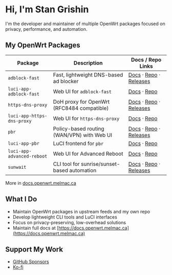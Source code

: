 # Hi, I'm Stan Grishin

I'm the developer and maintainer of multiple OpenWrt packages focused on privacy, performance, and automation.

## My OpenWrt Packages

| Package                    | Description                                  | Docs / Repo Links                                                                                                                                                             |
| -------------------------- | -------------------------------------------- | ----------------------------------------------------------------------------------------------------------------------------------------------------------------------------- |
| `adblock-fast`             | Fast, lightweight DNS-based ad blocker       | [Docs](https://docs.openwrt.melmac.ca/adblock-fast) · [Repo](https://github.com/stangri/adblock-fast) · [Releases](https://github.com/stangri/adblock-fast/releases)          |
| `luci-app-adblock-fast`    | Web UI for `adblock-fast`                    | [Docs](https://docs.openwrt.melmac.ca/adblock-fast) · [Repo](https://github.com/stangri/luci-app-adblock-fast)                                                                |
| `https-dns-proxy`          | DoH proxy for OpenWrt (RFC8484 compatible)   | [Docs](https://docs.openwrt.melmac.ca/https-dns-proxy) · [Repo](https://github.com/stangri/https-dns-proxy) · [Releases](https://github.com/stangri/https-dns-proxy/releases) |
| `luci-app-https-dns-proxy` | Web UI for `https-dns-proxy`                 | [Docs](https://docs.openwrt.melmac.ca/https-dns-proxy) · [Repo](https://github.com/stangri/luci-app-https-dns-proxy)                                                          |
| `pbr`                      | Policy-based routing (WAN/VPN) with Web UI   | [Docs](https://docs.openwrt.melmac.ca/pbr) · [Repo](https://github.com/stangri/pbr) · [Releases](https://github.com/stangri/pbr/releases)                                     |
| `luci-app-pbr`             | LuCI frontend for `pbr`                      | [Docs](https://docs.openwrt.melmac.ca/pbr) · [Repo](https://github.com/stangri/luci-app-pbr)                                                                                  |
| `luci-app-advanced-reboot` | Web UI for Advanced Reboot                   | [Docs](https://docs.openwrt.melmac.ca/luci-app-advanced-reboot) · [Repo](https://github.com/stangri/luci-app-advanced-reboot)                                                 |
| `sunwait`                  | CLI tool for sunrise/sunset-based automation | [Docs](https://github.com/risacher/sunwait/blob/master/README.md) · [Repo](https://github.com/stangri/sunwait) · [Releases](https://github.com/stangri/sunwait/releases)      |

More in [docs.openwrt.melmac.ca](https://docs.openwrt.melmac.ca)

## What I Do

- Maintain OpenWrt packages in upstream feeds and my own repo
- Develop lightweight CLI tools and LuCI interfaces
- Focus on privacy-preserving, low-overhead solutions
- Maintain full docs at [https://docs.openwrt.melmac.ca](https://docs.openwrt.melmac.ca)

## Support My Work

- [GitHub Sponsors](https://github.com/sponsors/stangri)
- [Ko-fi](https://ko-fi.com/stangri)
